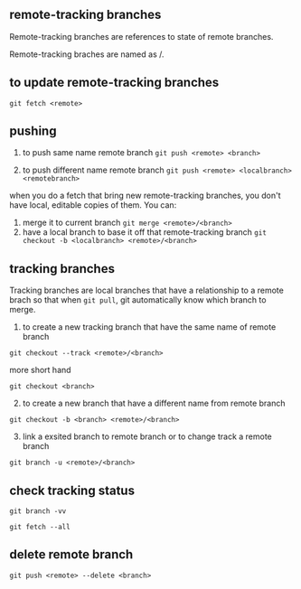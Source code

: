 ## remote-tracking branches

Remote-tracking branches are references to state of remote branches.

Remote-tracking braches are named as <remote>/<branch>.

## to update remote-tracking branches

```
git fetch <remote>
```

## pushing

1. to push same name remote branch `git push <remote> <branch>`

2. to push different name remote branch `git push <remote> <localbranch><remotebranch>`

when you do a fetch that bring new remote-tracking branches, you don't have local, editable copies of them. You can:

1. merge it to current branch `git merge <remote>/<branch>`
2. have a local branch to base it off that remote-tracking branch `git checkout -b <localbranch> <remote>/<branch>`

## tracking branches

Tracking branches are local branches that have a relationship to a remote brach so that when `git pull`, git automatically know which branch to merge.

1. to create a new tracking branch that have the same name of remote branch
```
git checkout --track <remote>/<branch>
```

more short hand

```
git checkout <branch>
```

2. to create a new branch that have a different name from remote branch

```
git checkout -b <branch> <remote>/<branch>
```

3. link a exsited branch to remote branch or to change track a remote branch
```
git branch -u <remote>/<branch> 
```

## check tracking status

```
git branch -vv
```

`git fetch --all`

## delete remote branch

```
git push <remote> --delete <branch>
```